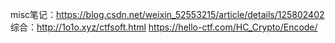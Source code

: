 misc笔记：<https://blog.csdn.net/weixin_52553215/article/details/125802402>
综合：<http://1o1o.xyz/ctfsoft.html>
<https://hello-ctf.com/HC_Crypto/Encode/>